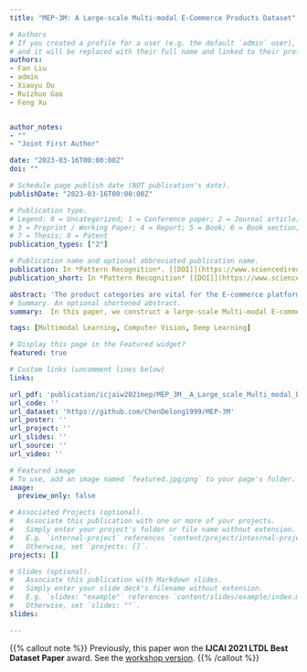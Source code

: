 ```yaml
---
title: "MEP-3M: A Large-scale Multi-modal E-Commerce Products Dataset"

# Authors
# If you created a profile for a user (e.g. the default `admin` user), write the username (folder name) here 
# and it will be replaced with their full name and linked to their profile.
authors:
- Fan Liu
- admin
- Xiaoyu Du
- Ruizhuo Gao
- Feng Xu


author_notes:
- ""
- "Joint First Author"

date: "2023-03-16T00:00:00Z"
doi: ""

# Schedule page publish date (NOT publication's date).
publishDate: "2023-03-16T00:00:00Z"

# Publication type.
# Legend: 0 = Uncategorized; 1 = Conference paper; 2 = Journal article;
# 3 = Preprint / Working Paper; 4 = Report; 5 = Book; 6 = Book section;
# 7 = Thesis; 8 = Patent
publication_types: ["2"]

# Publication name and optional abbreviated publication name.
publication: In *Pattern Recognition*. [[DOI]](https://www.sciencedirect.com/science/article/pii/S0031320323002194)
publication_short: In *Pattern Recognition* [[DOI]](https://www.sciencedirect.com/science/article/pii/S0031320323002194)

abstract: 'The product categories are vital for the E-commerce platforms due to the core applications on automatic product category assignment, personalized product recommendations, etc. In this paper, we construct a large-scale Multi-modal E-commerce Products classification dataset MEP-3M, which is large-scale, hierarchical-categorized, multi-modal, fine-grained, and long-tailed. Statistically, MEP-3M consists of over 3 million products, thus achieves the largest data scale in comparison to the existing E-commerce product datasets. The products in MEP-3M are represented in three modalities: image, textual description, and OCR text, and labeled with tree-like labels. The third level labels are extremely fine-grained. In addition, we exploit four novel practical tasks on this dataset, Product classification, Hierarchical Product Classification, Fine-grained Product Classification, and Product Representation Learning. For each task, we present some image-only, text-only, and multi-modal baseline performances for further researches. The MEP-3M dataset will be released at https://github.com/ChenDelong1999/MEP-3M.'
# Summary. An optional shortened abstract.
summary:  In this paper, we construct a large-scale Multi-modal E-commerce Products classification dataset MEP-3M, which consists of over 3 million products and 599 fine-grained product categories. Previsouly, this paper won IJCAI 2021 LTDL Best Dataset Paper award [[DOI]](https://www.sciencedirect.com/science/article/pii/S0031320323002194).

tags: [Multimodal Learning, Computer Vision, Deep Learning]

# Display this page in the Featured widget?
featured: true

# Custom links (uncomment lines below)
links:

url_pdf: 'publication/icjaiw2021mep/MEP_3M__A_Large_scale_Multi_modal_E_Commerce_Dataset.pdf'
url_code: ''
url_dataset: 'https://github.com/ChenDelong1999/MEP-3M'
url_poster: ''
url_project: ''
url_slides: ''
url_source: ''
url_video: ''

# Featured image
# To use, add an image named `featured.jpg/png` to your page's folder. 
image:
  preview_only: false

# Associated Projects (optional).
#   Associate this publication with one or more of your projects.
#   Simply enter your project's folder or file name without extension.
#   E.g. `internal-project` references `content/project/intesrnal-project/index.md`.
#   Otherwise, set `projects: []`.
projects: []

# Slides (optional).
#   Associate this publication with Markdown slides.
#   Simply enter your slide deck's filename without extension.
#   E.g. `slides: "example"` references `content/slides/example/index.md`.
#   Otherwise, set `slides: ""`.
slides:

---
```


{{% callout note %}}
Previously, this paper won the **IJCAI 2021 LTDL Best Dataset Paper** award. See the [workshop version](../icjaiw2021mep/).
{{% /callout %}}

